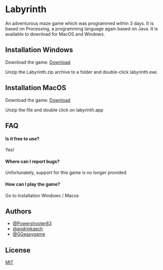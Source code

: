 
# Labyrinth
An adventurous maze game which was programmed within 3 days. 
It is based on Processing, a programming language again based on Java. 
It is available to download for MacOS and Windows. 



## Installation Windows

Download the game: [Download](https://github.com/Powershooter83/labyrinth/releases/tag/v1.5)

Unzip the Labyrinth.zip archive to a folder and double-click labyrinth.exe.



## Installation MacOS

Download the game: [Download](https://github.com/Powershooter83/labyrinth/releases/tag/1.0.2)

Unzip the file and double click on labyrinth.app

## FAQ

#### Is it free to use?

Yes!

#### Where can I report bugs?

Unfortunately, support for this game is no longer provided

#### How can I play the game?
Go to Installation Windows / Macos

 


## Authors

- [@Powershooter83](https://www.github.com/Powershooter83)
- [@andrinkaech](https://www.github.com/andrinkaech)
- [@GGeasygame](https://www.github.com/GGeasygame)

  
## License

[MIT](https://choosealicense.com/licenses/mit/)

  
